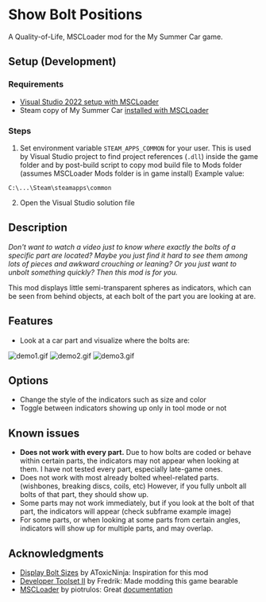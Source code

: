 # Show Bolt Positions

A Quality-of-Life, MSCLoader mod for the My Summer Car game.

## Setup (Development)
### Requirements
- [Visual Studio 2022 setup with MSCLoader](https://github.com/piotrulos/MSCModLoader/wiki/Install-Visual-Studio-for-MSCLoader)
- Steam copy of My Summer Car [installed with MSCLoader](https://github.com/piotrulos/MSCModLoader/wiki/How-to-install-MSCLoader-using-MSCLInstaller)

### Steps
1. Set environment variable `STEAM_APPS_COMMON` for your user. This is used by Visual Studio project
to find project references (`.dll`) inside the game folder and by post-build script to copy mod build file to Mods folder (assumes MSCLoader Mods folder is in game install)
Example value:
```
C:\...\Steam\steamapps\common
```

2. Open the Visual Studio solution file


## Description
_Don't want to watch a video just to know where exactly the bolts of a specific part are located?
Maybe you just find it hard to see them among lots of pieces and awkward crouching or leaning?
Or you just want to unbolt something quickly?
Then this mod is for you._

This mod displays little semi-transparent spheres as indicators, which can be seen from behind objects, at each bolt of the part you are looking at are.

## Features
- Look at a car part and visualize where the bolts are:

![demo1.gif](https://iili.io/FrYnvRe.gif)
![demo2.gif](https://iili.io/FrYxF4V.gif)
![demo3.gif](https://iili.io/FrcaUXV.gif)

## Options
- Change the style of the indicators such as size and color
- Toggle between indicators showing up only in tool mode or not

## Known issues
- **Does not work with every part.** Due to how bolts are coded or behave within certain parts, the indicators may not appear when looking at them. I have not tested every part, especially late-game ones.
- Does not work with most already bolted wheel-related parts. (wishbones, breaking discs, coils, etc) However, if you fully unbolt all bolts of that part, they should show up.
- Some parts may not work immediately, but if you look at the bolt of that part, the indicators will appear (check subframe example image)
- For some parts, or when looking at some parts from certain angles, indicators will show up for multiple parts, and may overlap.

## Acknowledgments
- [Display Bolt Sizes](https://github.com/AToxicNinja/MSC-DisplayBoltSizes)﻿ by AToxicNinja: Inspiration for this mod
- [Developer Toolset II](https://www.nexusmods.com/mysummercar/mods/345)﻿ by Fredrik: Made modding this game bearable
- [MSCLoader](https://www.nexusmods.com/mysummercar/mods/147) by piotrulos﻿: Great [documentation﻿](https://github.com/piotrulos/MSCModLoader/wiki)
